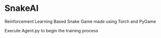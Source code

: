 # SnakeAI
Reinforcement Learning Based Snake Game  made using Torch and PyGame

Execute Agent.py to begin the training process
